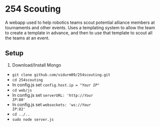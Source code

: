 # 254 Scouting
A webapp used to help robotics teams scout potential alliance members at tournaments and other events. Uses a templating system to allow the team to create a template in advance, and then to use that template to scout all the teams at an event.

## Setup
1. Download/Install Mongo
* <code>git clone github.com/vidurm09/254scouting.git</code>
* <code>cd 254scouting</code>
* In config.js set <code>config.host.ip = "<i>Your IP</i>"</code>
* <code>cd web/js</code>
* In config.js set <code>serverURL: 'http://<i>Your IP</i>:80'</code>
* In config.js set <code>websockets: 'ws://<i>Your IP</i>:82'</code>
* <code>cd ../.. </code>
* <code>sudo node server.js</code>

